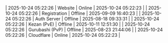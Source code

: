 | 2025-10-24 05:22:26 | Website | Online | 2025-10-24 05:22:23 |
| 2025-10-24 05:22:26 | Registration | Offline | 2025-09-09 16:40:23 |
| 2025-10-24 05:22:26 | Auth Server | Offline | 2025-08-18 09:33:31 |
| 2025-10-24 05:22:26 | Kezan (PvE) | Offline | 2025-10-11 12:51:30 |
| 2025-10-24 05:22:26 | Gurubashi (PvP) | Offline | 2025-08-23 21:44:06 |
| 2025-10-24 05:22:26 | Cloudflare | Online | 2025-10-24 05:22:23 |
